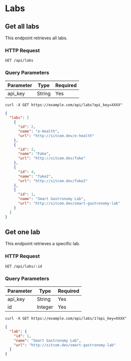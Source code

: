 # Labs

## Get all labs

This endpoint retrieves all labs.

### HTTP Request

`GET /api/labs`

### Query Parameters

Parameter | Type   | Required
--------- | ------ | --------
api_key   | String | Yes

```shell
curl -X GET https://example.com/api/labs?api_key=XXXX"
```

```json
{
  "labs": [
    {
      "id": 2,
      "name": "e-Health",
      "url": "http://sitcom.dev/e-health"
    },
    {
      "id": 3,
      "name": "Fake",
      "url": "http://sitcom.dev/fake"
    },
    {
      "id": 4,
      "name": "fake2",
      "url": "http://sitcom.dev/fake2"
    },
    {
      "id": 1,
      "name": "Smart Gastronomy Lab",
      "url": "http://sitcom.dev/smart-gastronomy-lab"
    }
  ]
}
```

## Get one lab

This endpoint retrieves a specific lab.

### HTTP Request

`GET /api/labs/:id`

### Query Parameters

Parameter | Type    | Required
--------- | ----    | --------
api_key   | String  | Yes
id        | Integer | Yes

```shell
curl -X GET https://example.com/api/labs/1?api_key=XXXX"
```

```json
{
  "lab": {
    "id": 1,
    "name": "Smart Gastronomy Lab",
    "url": "http://sitcom.dev/smart-gastronomy-lab"
  }
}
```
